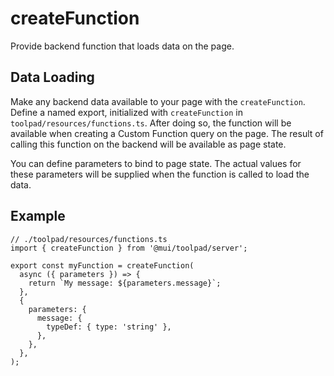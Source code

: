# createFunction

<p class="description">Provide backend function that loads data on the page.</p>

## Data Loading

Make any backend data available to your page with the `createFunction`. Define a named export, initialized with `createFunction` in `toolpad/resources/functions.ts`. After doing so, the function will be available when creating a Custom Function query on the page. The result of calling this function on the backend will be available as page state.

You can define parameters to bind to page state. The actual values for these parameters will be supplied when the function is called to load the data.

## Example

```tsx
// ./toolpad/resources/functions.ts
import { createFunction } from '@mui/toolpad/server';

export const myFunction = createFunction(
  async ({ parameters }) => {
    return `My message: ${parameters.message}`;
  },
  {
    parameters: {
      message: {
        typeDef: { type: 'string' },
      },
    },
  },
);
```
